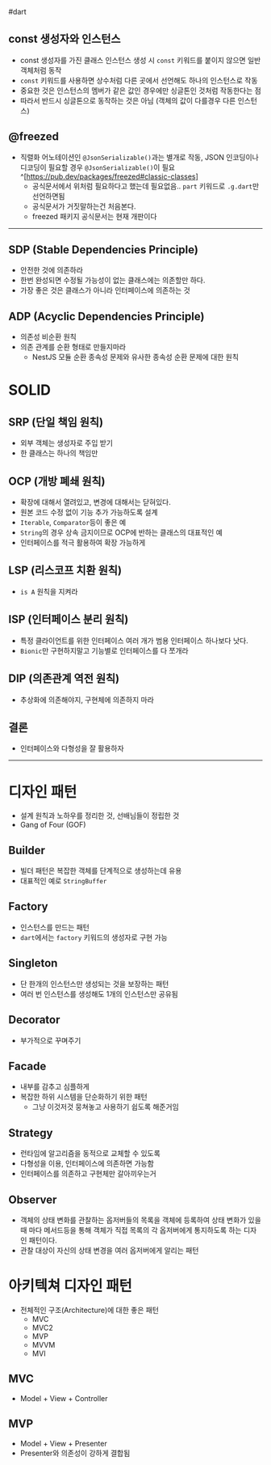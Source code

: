 #dart 

## const 생성자와 인스턴스
- const 생성자를 가진 클래스 인스턴스 생성 시 `const` 키워드를 붙이지 않으면 일반 객체처럼 동작
- `const` 키워드를 사용하면 상수처럼 다른 곳에서 선언해도 하나의 인스턴스로 작동
- 중요한 것은 인스턴스의 멤버가 같은 값인 경우에만 싱글톤인 것처럼 작동한다는 점
- 따라서 반드시 싱글톤으로 동작하는 것은 아님 (객체의 값이 다를경우 다른 인스턴스)

## @freezed
- 직렬화 어노테이션인 `@JsonSerializable()`과는 별개로 작동, JSON 인코딩이나 디코딩이 필요할 경우 `@JsonSerializable()`이 필요^[https://pub.dev/packages/freezed#classic-classes]
	- 공식문서에서 위처럼 필요하다고 했는데 필요없음.. `part` 키워드로 `.g.dart`만 선언하면됨
	- 공식문서가 거짓말하는건 처음본다.
	- freezed 패키지 공식문서는 현재 개판이다

--- 
## SDP (Stable Dependencies Principle)
- 안전한 것에 의존하라
- 한번 완성되면 수정될 가능성이 없는 클래스에는 의존할만 하다.
- 가장 좋은 것은 클래스가 아니라 인터페이스에 의존하는 것

## ADP (Acyclic Dependencies Principle)
- 의존성 비순환 원칙
- 의존 관계를 순환 형태로 만들지마라
	- NestJS 모듈 순환 종속성 문제와 유사한 종속성 순환 문제에 대한 원칙

# SOLID
## SRP (단일 책임 원칙)
- 외부 객체는 생성자로 주입 받기
- 한 클래스는 하나의 책임만

## OCP (개방 폐쇄 원칙)
- 확장에 대해서 열려있고, 변경에 대해서는 닫혀있다.
- 원본 코드 수정 없이 기능 추가 가능하도록 설계
- `Iterable`, `Comparator`등이 좋은 예
- `String`의 경우 상속 금지이므로 OCP에 반하는 클래스의 대표적인 예
- 인터페이스를 적극 활용하여 확장 가능하게
## LSP (리스코프 치환 원칙)
- `is A` 원칙을 지켜라
## ISP (인터페이스 분리 원칙)
- 특정 클라이언트를 위한 인터페이스 여러 개가 범용 인터페이스 하나보다 낫다.
- `Bionic`만 구현하지말고 기능별로 인터페이스를 다 쪼개라
## DIP (의존관계 역전 원칙)
- 추상화에 의존해야지, 구현체에 의존하지 마라
## 결론
- 인터페이스와 다형성을 잘 활용하자
--- 
# 디자인 패턴
- 설계 원칙과 노하우를 정리한 것, 선배님들이 정립한 것
- Gang of Four (GOF)

## Builder
- 빌더 패턴은 복잡한 객체를 단계적으로 생성하는데 유용
- 대표적인 예로 `StringBuffer`

## Factory
- 인스턴스를 만드는 패턴
- `dart`에서는 `factory` 키워드의 생성자로 구현 가능

## Singleton
- 단 한개의 인스턴스만 생성되는 것을 보장하는 패턴
- 여러 번 인스턴스를 생성해도 1개의 인스턴스만 공유됨

## Decorator
- 부가적으로 꾸며주기

## Facade
- 내부를 감추고 심플하게
- 복잡한 하위 시스템을 단순화하기 위한 패턴
	- 그냥 이것저것 뭉쳐놓고 사용하기 쉽도록 해준거임

## Strategy
- 런타임에 알고리즘을 동적으로 교체할 수 있도록
- 다형성을 이용, 인터페이스에 의존하면 가능함
- 인터페이스를 의존하고 구현체만 갈아끼우는거

## Observer
- 객체의 상태 변화를 관찰하는 옵저버들의 목록을 객체에 등록하여 상태 변화가 있을 때 마다 메서드등을 통해 객체가 직접 목록의 각 옵저버에게 통지하도록 하는 디자인 패턴이다.
- 관찰 대상이 자신의 상태 변경을 여러 옵저버에게 알리는 패턴

# 아키텍쳐 디자인 패턴
- 전체적인 구조(Architecture)에 대한 좋은 패턴
	- MVC
	- MVC2
	- MVP
	- MVVM
	- MVI


## MVC
- Model + View + Controller

## MVP
- Model + View + Presenter
- Presenter와 의존성이 강하게 결합됨